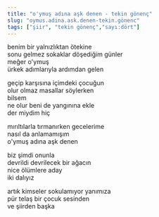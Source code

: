 ```yaml
---
title: "o'ymuş adına aşk denen - tekin gönenç"
slug: "oymus.adina.ask.denen-tekin.gönenc"
tags: ["şiir", "tekin gönenç","sayı:dört"]
---
```

benim bir yalnızlıktan ötekine  
sonu gelmez sokaklar döşediğim günler\
meğer o'ymuş\
ürkek adımlarıyla ardımdan gelen

geçip karşısına içimdeki çocuğun\
olur olmaz masallar söylerken\
bilsem\
ne olur beni de yangınına ekle\
der miydim hiç

mırıltılarla tırmanırken gecelerime\
nasıl da anlamamışım\
o'ymuş adına aşk denen

biz şimdi onunla\
devrildi devrilecek bir ağacın\
nice ölümlere aday\
iki dalıyız

artık kimseler sokulamıyor yanımıza\
pür telaş bir çocuk sesinden\
ve şiirden başka
